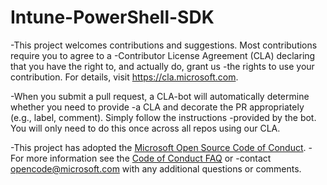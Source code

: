 # Intune-PowerShell-SDK

-This project welcomes contributions and suggestions.  Most contributions require you to agree to a 
-Contributor License Agreement (CLA) declaring that you have the right to, and actually do, grant us 
-the rights to use your contribution. For details, visit https://cla.microsoft.com. 

-When you submit a pull request, a CLA-bot will automatically determine whether you need to provide 
-a CLA and decorate the PR appropriately (e.g., label, comment). Simply follow the instructions 
-provided by the bot. You will only need to do this once across all repos using our CLA. 

-This project has adopted the [Microsoft Open Source Code of Conduct](https://opensource.microsoft.com/codeofconduct/). 
-For more information see the [Code of Conduct FAQ](https://opensource.microsoft.com/codeofconduct/faq/) or 
-contact [opencode@microsoft.com](mailto:opencode@microsoft.com) with any additional questions or comments.
